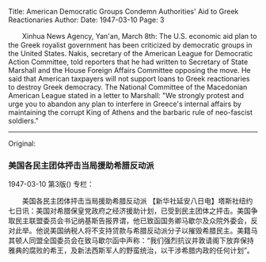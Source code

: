 Title: American Democratic Groups Condemn Authorities' Aid to Greek Reactionaries
Author:
Date: 1947-03-10
Page: 3

　　Xinhua News Agency, Yan'an, March 8th: The U.S. economic aid plan to the Greek royalist government has been criticized by democratic groups in the United States. Nakis, secretary of the American League for Democratic Action Committee, told reporters that he had written to Secretary of State Marshall and the House Foreign Affairs Committee opposing the move. He said that American taxpayers will not support loans to Greek reactionaries to destroy Greek democracy. The National Committee of the Macedonian American League stated in a letter to Marshall: "We strongly protest and urge you to abandon any plan to interfere in Greece's internal affairs by maintaining the corrupt King of Athens and the barbaric rule of neo-fascist soldiers."



<hr /> 

Original: 


### 美国各民主团体抨击当局援助希腊反动派

1947-03-10
第3版()
专栏：

　　美国各民主团体抨击当局援助希腊反动派
    【新华社延安八日电】塔斯社纽约七日讯：美国对希腊保皇党政府之经济援助计划，已受到民主团体之抨击。美国争取民主联盟委员会书记纳基斯告报界谓，他已致函国务卿马歇尔及众院外委会，反对此举。他说美国纳税人将不支持贷款与希腊反动派分子以摧毁希腊民主。美籍马其顿人同盟全国委员会在致马歇尔函中声称：“我们强烈抗议并敦请阁下放弃保持雅典的腐败的希王，及新法西斯军人的野蛮统治，以干涉希腊内政的任何计划”。
